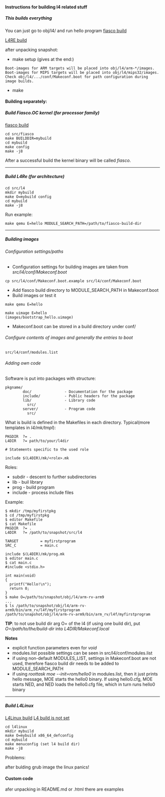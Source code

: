 #### Instructions for building l4 related stuff

##### This builds everything 
You can just go to obj/l4/ and run hello program [fiasco build](http://os.inf.tu-dresden.de/fiasco/build.html)

[L4RE build](https://l4re.org/build.html)

after unpacking snapshot:
* make setup (gives at the end:)
```
Boot-images for ARM targets will be placed into obj/l4/arm-*/images.
Boot-images for MIPS targets will be placed into obj/l4/mips32/images.
Check obj/l4/.../conf/Makeconf.boot for path configuration during image builds.
```
* make


#### Building separately:
##### Build Fiasco.OC kernel (for processor family) 
[fiasco build](http://os.inf.tu-dresden.de/fiasco/build.html)

```
cd src/fiasco
make BUILDDIR=mybuild
cd mybuild
make config
make -j8
```

After a successful build the kernel binary will be called *fiasco*. 

-----

##### Build L4Re (for architecture)
```
cd src/l4
mkdir mybuild
make O=mybuild config
cd mybuild
make -j8
```

Run example:
```
make qemu E=hello MODULE_SEARCH_PATH=/path/to/fiasco-build-dir
```
-----
##### Building images
###### Configuration settings/paths
* Configuration settings for building images are taken from *src/l4/conf/Makeconf.boot* 
```
cp src/l4/conf/Makeconf.boot.example src/l4/conf/Makeconf.boot
```
* Add fiasco build directory to MODULE_SEARCH_PATH in Makeconf.boot
* Build images or test it
```
make qemu E=hello

make uimage E=hello 
(images/bootstrap_hello.uimage)
```
* Makeconf.boot can be stored in a build directory under conf/

###### Configure contents of images and generally the entries to boot
```
src/l4/conf/modules.list
```

###### Adding own code
Software is put into packages with structure:
```
pkgname/
        doc/               - Documentation for the package
        include/           - Public headers for the package
        lib/               - Library code
          src/
        server/            - Program code
          src/
```
What is build is defined in the Makefiles in each directory. Typical(more templates in *l4/mk/tmpl*):
```
PKGDIR  ?= .
L4DIR   ?= path/to/your/l4dir

# Statements specific to the used role

include $(L4DIR)/mk/<role>.mk
```

Roles:
* subdir - descent to further subdirectories
* lib - buil library
* prog - build program
* include  - process include files

Example:
```
$ mkdir /tmp/myfirstpkg
$ cd /tmp/myfirstpkg
$ editor Makefile
$ cat Makefile
PKGDIR  ?= .
L4DIR   ?= /path/to/snapshot/src/l4

TARGET          = myfirstprogram
SRC_C           = main.c

include $(L4DIR)/mk/prog.mk
$ editor main.c
$ cat main.c
#include <stdio.h>

int main(void)
{
  printf("Hello!\n");
  return 0;
}
$ make O=/path/to/snapshot/obj/l4/arm-rv-arm9
...
$ ls /path/to/snapshot/obj/l4/arm-rv-arm9/bin/arm_rv/l4f/myfirstprogram
/path/to/snapshot/obj/l4/arm-rv-arm9/bin/arm_rv/l4f/myfirstprogram
```

**TIP**: to not use build dir arg O= of the l4 (if using one build dir), put *O=/path/to/the/build-dir* into *L4DIR/Makeconf.local*

**Notes**
* explicit function parameters even for *void*
* modules.list possible settings can be seen in src/l4/conf/modules.list
* if using non-default MODULES_LIST, settings in Makeconf.boot are not used, therefore fiasco build dir needs to be added to MODULE_SEARCH_PATH
* if using *roottask moe --init=rom/hello0* in modules.list, then it just prints hello message, MOE starts the hello0 binary. If using hello0.cfg, MOE starts NED, and NED loads the hello0.cfg file, which in turn runs hello0 binary

-----

##### Build L4Linux
[L4Linux build](https://l4linux.org/build.shtml)
[L4 build is not set](http://os.inf.tu-dresden.de/pipermail/l4-hackers/2011/004605.html)
```
cd l4linux
mkdir mybuild
make O=mybuild x86_64_defconfig
cd mybuild
make menuconfig (set l4 build dir)
make -j8
```

Problems:

after bulding grub image the linux panics!

#### Custom code
afer unpacking in README.md or .html there are examples

